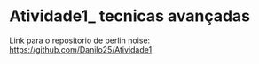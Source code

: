 # Atividade1_ tecnicas avançadas
 
Link para o repositorio de perlin noise: https://github.com/Danilo25/Atividade1
